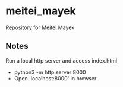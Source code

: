 # meitei_mayek
Repository for Meitei Mayek


## Notes

Run a local http server and access index.html

* python3 -m http.server 8000
* Open 'localhost:8000' in browser


